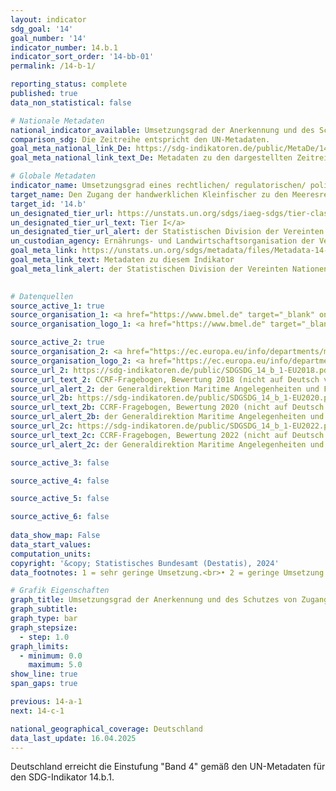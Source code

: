 ```yaml
---
layout: indicator    
sdg_goal: '14'    
goal_number: '14'    
indicator_number: 14.b.1    
indicator_sort_order: '14-bb-01'    
permalink: /14-b-1/    

reporting_status: complete    
published: true    
data_non_statistical: false    

# Nationale Metadaten    
national_indicator_available: Umsetzungsgrad der Anerkennung und des Schutzes von Zugangsrechten für Kleinfischerei    
comparison_sdg: Die Zeitreihe entspricht den UN-Metadaten.    
goal_meta_national_link_De: https://sdg-indikatoren.de/public/MetaDe/14.b.1.pdf
goal_meta_national_link_text_De: Metadaten zu den dargestellten Zeitreihen    

# Globale Metadaten    
indicator_name: Umsetzungsgrad eines rechtlichen/ regulatorischen/ politischen/ institutionellen Rahmens, der die Zugangsrechte für Kleinfischerei anerkennt und schützt    
target_name: Den Zugang der handwerklichen Kleinfischer zu den Meeresressourcen und Märkten gewährleisten    
target_id: '14.b'    
un_designated_tier_url: https://unstats.un.org/sdgs/iaeg-sdgs/tier-classification/'    
un_designated_tier_url_text: Tier I</a>    
un_designated_tier_url_alert: der Statistischen Division der Vereinten Nationen    
un_custodian_agency: Ernährungs- und Landwirtschaftsorganisation der Vereinten Nationen (FAO)    
goal_meta_link: https://unstats.un.org/sdgs/metadata/files/Metadata-14-0b-01.pdf    
goal_meta_link_text: Metadaten zu diesem Indikator    
goal_meta_link_alert: der Statistischen Division der Vereinten Nationen    
    

# Datenquellen
source_active_1: true
source_organisation_1: <a href="https://www.bmel.de" target="_blank" onclick="return confirm_alert('des Bundesministeriums für Landwirtschaft, Ernährung und Heimat','De');" title="Klicken Sie hier um zur Website der Organisation Bundesministerium für Landwirtschaft, Ernährung und Heimat  (BMLEH) zu gelangen."> Bundesministerium für Landwirtschaft, Ernährung und Heimat  (BMLEH) </a>
source_organisation_logo_1: <a href="https://www.bmel.de" target="_blank" onclick="return confirm_alert('des Bundesministeriums für Landwirtschaft, Ernährung und Heimat','De');"><img src="https://sdg-indikatoren.de/public/OrgImgDe/bmleh.png" alt="Logo bmleh" style="height:60px; width:148px"/></a>

source_active_2: true
source_organisation_2: <a href="https://ec.europa.eu/info/departments/maritime-affairs-and-fisheries_de" target="_blank" onclick="return confirm_alert('der Generaldirektion Maritime Angelegenheiten und Fischerei','De');" title="Klicken Sie hier um zur Website der Organisation Generaldirektion Maritime Angelegenheiten und Fischerei (MARE) zu gelangen."> Generaldirektion Maritime Angelegenheiten und Fischerei (MARE) </a>
source_organisation_logo_2: <a href="https://ec.europa.eu/info/departments/maritime-affairs-and-fisheries_de" target="_blank" onclick="return confirm_alert('der Generaldirektion Maritime Angelegenheiten und Fischerei','De');"><img src="https://sdg-indikatoren.de/public/OrgImgDe/europeancommission.png" alt="Logo europeancommission" style="height:60px; width:148px"/></a>
source_url_2: https://sdg-indikatoren.de/public/SDGSDG_14_b_1-EU2018.pdf
source_url_text_2: CCRF-Fragebogen, Bewertung 2018 (nicht auf Deutsch verfügbar)
source_url_alert_2: der Generaldirektion Maritime Angelegenheiten und Fischerei
source_url_2b: https://sdg-indikatoren.de/public/SDGSDG_14_b_1-EU2020.pdf
source_url_text_2b: CCRF-Fragebogen, Bewertung 2020 (nicht auf Deutsch verfügbar)
source_url_alert_2b: der Generaldirektion Maritime Angelegenheiten und Fischerei
source_url_2c: https://sdg-indikatoren.de/public/SDGSDG_14_b_1-EU2022.pdf
source_url_text_2c: CCRF-Fragebogen, Bewertung 2022 (nicht auf Deutsch verfügbar)
source_url_alert_2c: der Generaldirektion Maritime Angelegenheiten und Fischerei

source_active_3: false

source_active_4: false

source_active_5: false

source_active_6: false
    
data_show_map: False    
data_start_values:     
computation_units:     
copyright: '&copy; Statistisches Bundesamt (Destatis), 2024'    
data_footnotes: 1 = sehr geringe Umsetzung.<br>• 2 = geringe Umsetzung.<br>• 3 = mittlere Umsetzung.<br>• 4 = hohe Umsetzung.<br>• 5 = sehr hohe Umsetzung.<br>• Daten sind erst ab 2018 verfügbar.    

# Grafik Eigenschaften    
graph_title: Umsetzungsgrad der Anerkennung und des Schutzes von Zugangsrechten für Kleinfischerei
graph_subtitle:     
graph_type: bar
graph_stepsize: 
  - step: 1.0    
graph_limits:
  - minimum: 0.0
    maximum: 5.0
show_line: true
span_gaps: true    

previous: 14-a-1    
next: 14-c-1    

national_geographical_coverage: Deutschland    
data_last_update: 16.04.2025    
---
```



Deutschland erreicht die Einstufung "Band 4" gemäß den UN-Metadaten für den SDG-Indikator 14.b.1.